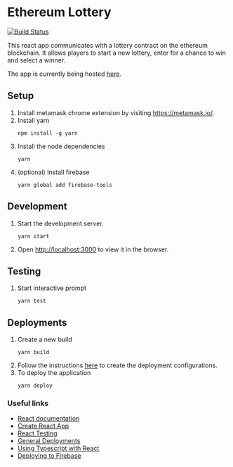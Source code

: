 # Ethereum Lottery

[![Build Status](https://travis-ci.org/ShaneRich5/react-lottery.svg?branch=master)](https://travis-ci.org/ShaneRich5/react-lottery)

This react app communicates with a lottery contract on the ethereum blockchain. It allows players to start a new lottery, enter for a chance to win and select a winner.

The app is currently being hosted [here][app_url].

## Setup
1. Install metamask chrome extension by visiting https://metamask.io/.
1. Install yarn
   ```
   npm install -g yarn
   ```
1. Install the node dependencies
   ```
   yarn
   ```
1. (optional) Install firebase
   ```
   yarn global add firebase-tools

## Development
1. Start the development server.
   ```
   yarn start
   ```
1. Open [http://localhost:3000][local_url] to view it in the browser.

## Testing
1. Start interactive prompt
   ```
   yarn test
   ```

## Deployments
1. Create a new build
   ```
   yarn build
   ```
1. Follow the instructions [here][firebase_instructions] to create the deployment configurations.
1. To deploy the application
   ```
   yarn deploy
   ```


### Useful links
* [React documentation](https://reactjs.org/)
* [Create React App](https://facebook.github.io/create-react-app/docs/getting-started)
* [React Testing](https://facebook.github.io/create-react-app/docs/running-tests)
* [General Deployments](https://facebook.github.io/create-react-app/docs/deployment)
* [Using Typescript with React](https://create-react-app.dev/docs/adding-typescript)
* [Deploying to Firebase](https://create-react-app.dev/docs/deployment/#firebase)

[firebase_instructions]: https://create-react-app.dev/docs/deployment/#firebase
[local_url]: http://localhost:3000
[app_url]: https://ethereum-lottery-7fb7b.web.app/
